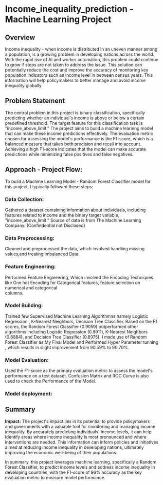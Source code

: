 # Income_inequality_prediction - Machine Learning Project

## Overview 
Income inequality - when income is distributed in an uneven manner among a population, is a growing problem in developing nations across the world. 
With the rapid rise of AI and worker automation, this problem could continue to grow if steps are not taken to address the issue. 
This solution can potentially reduce the cost and improve the accuracy of monitoring key population indicators such as income level in between census years. 
This information will help policymakers to better manage and avoid income inequality globally

## Problem Statement
The central problem in this project is binary classification, specifically predicting whether an individual's income is above or below a certain predefined threshold. 
The target feature for this classification task is "income_above_limit." 
The project aims to build a machine learning model that can make these income predictions effectively. 
The evaluation metric chosen for assessing the model's performance is the F1-score, which is a balanced measure that takes both precision and recall into account. 
Achieving a high F1-score indicates that the model can make accurate predictions while minimizing false positives and false negatives.

## Approach - Project Flow:
To build a Machine Learning Model - Random Forest Classifier model for this project, I typically followed these steps:
### Data Collection: 
Gathered a dataset containing information about individuals, including features related to income and the binary target variable, "income_above_limit."
Source of data is from The Machine Learning Company. (Confindential not Disclosed)
### Data Preprocessing:
Cleaned and preprocessed the data, which involved handling missing values,and treating imbalanced Data.
### Feature Engineering:
Performed Feature Engineering, Which involved the Encoding Techniques like One hot Encoding for Categorical features, feature selection on numerical and categorical  
columns.
### Model Building:
Trained few Supervised Machine Learning Algorithmns namely Logistic Regression , K-Nearest Neighbors, Decision Tree Classifier.
Based on the F1 scores, the Random Forest Classifier (0.9059) outperformed other algorithms including Logistic Regression (0.8911), K-Nearest Neighbors (0.8884), and Decision Tree Classifier (0.8975).
I made use of Random Forest Classifier as My Final Model and Performed Hyper Parameter tunning , which results in slight improvement from 90.59% to 90.70%.
### Model Evaluation:
Used the F1-score as the primary evaluation metric to assess the model's performance on a test dataset.
Confusion Matrix and ROC Curve is also used to check the Performance of the Model.

### Model deployment:


## Summary
**Impact:**
The project's impact lies in its potential to provide policymakers and governments with a valuable tool for monitoring and managing income inequality. By accurately predicting individuals' income levels, it can help identify areas where income inequality is most pronounced and where interventions are needed. This information can inform policies and initiatives aimed at reducing income inequality in developing nations, ultimately improving the economic well-being of their populations.

In summary, this project leverages machine learning, specifically a Random Forest Classifier, to predict income levels and address income inequality in developing countries, with the F1-score of 96% accuracy as the key evaluation metric to measure model performance.
